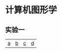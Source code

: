 # 计算机图形学

## 实验一

|  |  |  |  |
| - | - | - | - |
|[a](./test1/a_r.html)|[b](./test1/b_r_t.html)|[c](./test1/c_r_t.html)|[d](./test1/d_r_t.html)|

